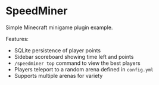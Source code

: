 # SpeedMiner

Simple Minecraft minigame plugin example.

Features:
* SQLite persistence of player points
* Sidebar scoreboard showing time left and points
* `/speedminer top` command to view the best players
* Players teleport to a random arena defined in `config.yml`
* Supports multiple arenas for variety
